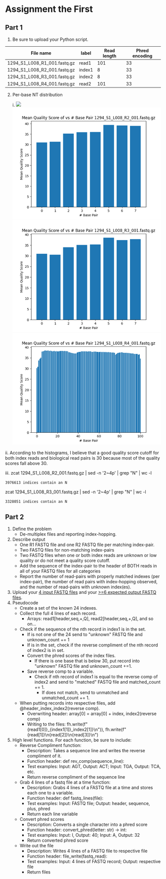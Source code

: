# Assignment the First

## Part 1
1. Be sure to upload your Python script.

| File name | label | Read length | Phred encoding |
|---|---|---|---|
| 1294_S1_L008_R1_001.fastq.gz | read1 | 101 | 33 |
| 1294_S1_L008_R2_001.fastq.gz | index1 | 8 | 33 |
| 1294_S1_L008_R3_001.fastq.gz | index2 | 8 | 33 |
| 1294_S1_L008_R4_001.fastq.gz | read2 | 101 | 33 |

2. Per-base NT distribution

    i. 
    ![](R1_1.png)
    ![](R2.png)
    ![](R3.png)
    ![](R4.png)
    
ii. According to the histograms, I believe that a good quality score cutoff for both index reads and biological read pairs is 30 because most of the quality scores fall above 30. 

iii. zcat 1294_S1_L008_R2_001.fastq.gz | sed -n '2~4p' | grep "N" | wc -l

    3976613 indices contain an N
zcat 1294_S1_L008_R3_001.fastq.gz | sed -n '2~4p' | grep "N" | wc -l

    3328051 indices contain an N

    
## Part 2
1. Define the problem
    - De-multiplex files and reporting index-hopping. 
2. Describe output
   - One R1 FASTQ file and one R2 FASTQ file per matching index-pair. 
   - Two FASTQ files for non-matching index-pairs
   - Two FASTQ files when one or both index reads are unknown or low quality or do not meet a quality score cutoff. 
   - Add the sequence of the index-pair to the header of BOTH reads in all of your FASTQ files for all categories 
   - Report the number of read-pairs with properly matched indexes (per index-pair), the number of read pairs with index-hopping observed, and the number of read-pairs with unknown index(es).
3. Upload your [4 input FASTQ files](../TEST-input_FASTQ) and your [>=6 expected output FASTQ files](../TEST-output_FASTQ).
4. Pseudocode
   - Create a set of the known 24 indexes. 
   - Collect the full 4 lines of each record. 
        - Arrays: read1[header,seq,+,Q], read2[header,seq,+,Q], and so on...
   - Check if the sequence of the nth record in index1 is in the set.
        - If is not one of the 24 send to "unknown" FASTQ file and unknown_count += 1
        - If is in the set, check if the reverse compliment of the nth record of index2 is in set.
        - Convert the phred scores of the index files.
            - If there is one base that is below 30, put record into "unknown" FASTQ file and unknown_count +=1. 
        - Save reverse comp to a variable. 
            - Check if nth record of index1 is equal to the reverse comp of index2 and send to "matched" FASTQ file and matched_count += 1. 
                - If does not match, send to unmatched and unmatched_count += 1. 
   - When putting records into respective files, add @header_index_index2(reverse comp). 
        - Overwriting header: array[0] = array[0] + index, index2(reverse comp)
        - Writing to the files: fh.write(f"{read1[0]}_{index1[1]}_index2[1]}\n")), fh.write(f"{read[1]}\n{read[2]}\n{read[3]}\n")
5. High level functions. For each function, be sure to include:
   - Reverse Compliment function:
        - Description: Takes a sequence line and writes the reverse compliment of it. 
        - Function header: def rev_comp(sequence_line):
        - Test examples: Input: AGT, Output: ACT; Input: TGA, Output: TCA, etc. 
        - Return reverse compliment of the sequence line 
   - Grab 4 lines of a fastq file at a time function:
        - Description: Grabs 4 lines of a FASTQ file at a time and stores each one to a variable. 
        - Function header: def fastq_lines(file):
        - Test examples: Input: FASTQ file; Output: header, sequence, plus, phred
        - Return each line variable
   - Convert phred scores
        - Description: Converts a single character into a phred score
        - Function header: convert_phred(letter: str) -> int:
        - Test examples: Input: I, Output: 40; Input: A, Output: 32
        - Return converted phred score
   - Write out the file
        - Description: Writes 4 lines of a FASTQ file to respective file
        - Function header: file_write(fastq_read):
        - Test examples: Input: 4 lines of FASTQ record; Output: respective file
        - Return files 
